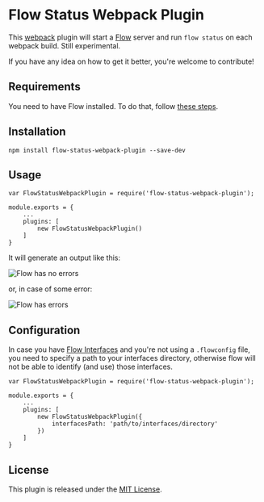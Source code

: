 Flow Status Webpack Plugin
==========================

This [webpack](http://webpack.github.io/) plugin will start a [Flow](http://flowtype.org/) server and run `flow status` on each webpack build. Still experimental.

If you have any idea on how to get it better, you're welcome to contribute!

Requirements
------------

You need to have Flow installed. To do that, follow [these steps](http://flowtype.org/docs/getting-started.html#_).

Installation
------------
`npm install flow-status-webpack-plugin --save-dev`

Usage
-----

```
var FlowStatusWebpackPlugin = require('flow-status-webpack-plugin');

module.exports = {
    ...
    plugins: [
        new FlowStatusWebpackPlugin()
    ]
}
```

It will generate an output like this:

![Flow has no errors](http://i.imgur.com/GX2xg8J.png?1)

or, in case of some error:

![Flow has errors](http://i.imgur.com/4cnu50c.png?1)

Configuration
-------------

In case you have [Flow Interfaces](http://flowtype.org/docs/third-party.html#_) and you're not using a `.flowconfig` file, you need to specify a path to your interfaces directory, otherwise flow will not be able to identify (and use) those interfaces.

```
var FlowStatusWebpackPlugin = require('flow-status-webpack-plugin');

module.exports = {
    ...
    plugins: [
        new FlowStatusWebpackPlugin({
            interfacesPath: 'path/to/interfaces/directory'
        })
    ]
}
```

License
-------
This plugin is released under the [MIT License](https://opensource.org/licenses/MIT).